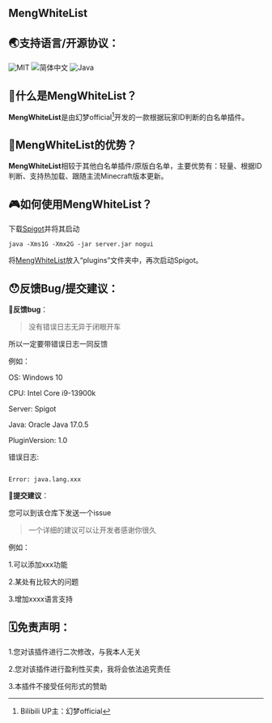 ## MengWhiteList

## 🌏支持语言/开源协议：

![MIT](https://img.shields.io/badge/license-MIT-green) ![简体中文](https://img.shields.io/badge/简体中文-100%-blue) ![Java](https://img.shields.io/badge/Java-100%-orange)

## 🤔什么是MengWhiteList？

**MengWhiteList**是由幻梦official[^HM]开发的一款根据玩家ID判断的白名单插件。

## 🧐MengWhiteList的优势？

**MengWhiteList**相较于其他白名单插件/原版白名单，主要优势有：轻量、根据ID判断、支持热加载、跟随主流Minecraft版本更新。

## 🎮如何使用**MengWhiteList**？

下载[Spigot](https://www.spigotmc.org)并将其启动

`java -Xms1G -Xmx2G -jar server.jar nogui`

将[MengWhiteList](https://github.com/HuanMeng-official/MengWhiteList)放入“plugins”文件夹中，再次启动Spigot。

## 😯反馈Bug/提交建议：

🐛**反馈bug**：  

> 没有错误日志无异于闭眼开车

所以一定要带错误日志一同反馈  

例如：  

OS: Windows 10

CPU: Intel Core i9-13900k

Server: Spigot

Java: Oracle Java 17.0.5

PluginVersion: 1.0

错误日志:  

```

Error: java.lang.xxx

```

📌**提交建议**：

您可以到该仓库下发送一个issue

> 一个详细的建议可以让开发者感谢你很久

例如：

  1.可以添加xxx功能

  2.某处有比较大的问题

  3.增加xxxx语言支持

## 🗓️免责声明：

1.您对该插件进行二次修改，与我本人无关

2.您对该插件进行盈利性买卖，我将会依法追究责任

3.本插件不接受任何形式的赞助

[^HM]: Bilibili UP主：幻梦official
